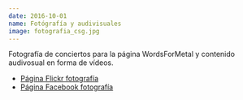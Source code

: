 ```yaml
---
date: 2016-10-01
name: Fotógrafía y audivisuales
image: fotografia_csg.jpg
---
```

Fotografía de conciertos para la página WordsForMetal y contenido audivosual en forma de vídeos.
- [Página Flickr fotografía](https://www.flickr.com/photos/crystallclara/albums)
- [Página Facebook fotografía](https://www.facebook.com/Fotografía-Clara-S-Gallego-330158500753372/)